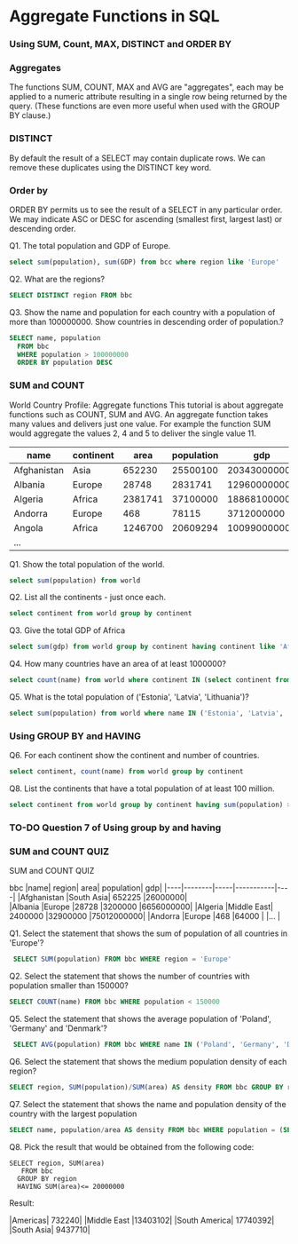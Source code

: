 # Aggregate Functions in SQL

### Using SUM, Count, MAX, DISTINCT and ORDER BY

### Aggregates
The functions SUM, COUNT, MAX and AVG are "aggregates", each may be applied to a numeric attribute resulting in a single row being returned by the query. (These functions are even more useful when used with the GROUP BY clause.)

### DISTINCT
By default the result of a SELECT may contain duplicate rows. We can remove these duplicates using the DISTINCT key word.

### Order by
ORDER BY permits us to see the result of a SELECT in any particular order. We may indicate ASC or DESC for ascending (smallest first, largest last) or descending order.

Q1. The total population and GDP of Europe.
```sql
select sum(population), sum(GDP) from bcc where region like 'Europe'
```

Q2. What are the regions?
```sql
SELECT DISTINCT region FROM bbc
```

Q3. Show the name and population for each country with a population of more than 100000000. Show countries in descending order of population.?
```sql
SELECT name, population
  FROM bbc
  WHERE population > 100000000
  ORDER BY population DESC
```

### SUM and COUNT

World Country Profile: Aggregate functions
This tutorial is about aggregate functions such as COUNT, SUM and AVG. An aggregate function takes many values and delivers just one value. For example the function SUM would aggregate the values 2, 4 and 5 to deliver the single value 11.

|name	|continent|	area|	population|	gdp|
|-------|---------|-----|-------------|----|
|Afghanistan|	Asia|	652230|	25500100|	20343000000|
|Albania	|Europe	|28748	|2831741	|12960000000|
|Algeria	|Africa	|2381741|	37100000|	188681000000|
|Andorra	|Europe	|468	|78115	|3712000000|
|Angola	|Africa	|1246700	|20609294	|100990000000|
|...                                                 | 

Q1. Show the total population of the world.
```sql
select sum(population) from world
```
Q2. List all the continents - just once each.
```sql
select continent from world group by continent
```
Q3. Give the total GDP of Africa
```sql
select sum(gdp) from world group by continent having continent like 'Africa';
```
Q4. How many countries have an area of at least 1000000?
```sql
select count(name) from world where continent IN (select continent from world group by continent) and area > 1000000
```

Q5. What is the total population of ('Estonia', 'Latvia', 'Lithuania')?
```sql
select sum(population) from world where name IN ('Estonia', 'Latvia', 'Lithuania')
```

### Using GROUP BY and HAVING

Q6. For each continent show the continent and number of countries.
```sql
select continent, count(name) from world group by continent
```

Q8. List the continents that have a total population of at least 100 million.
```sql
select continent from world group by continent having sum(population) > 100000000
```

### TO-DO Question 7 of Using group by and having

### SUM and COUNT QUIZ

SUM and COUNT QUIZ

bbc
|name|	region|	area|	population|	gdp|
|----|--------|-----|-----------|----|
|Afghanistan	|South Asia|	652225	|26000000|	
|Albania	|Europe	|28728	|3200000	|6656000000|
|Algeria	|Middle East|	2400000	|32900000	|75012000000|
|Andorra	|Europe	|468	|64000	|
|...                            |

Q1. Select the statement that shows the sum of population of all countries in 'Europe'?
```sql
 SELECT SUM(population) FROM bbc WHERE region = 'Europe'
```

Q2. Select the statement that shows the number of countries with population smaller than 150000?
```sql
SELECT COUNT(name) FROM bbc WHERE population < 150000
```

Q5. Select the statement that shows the average population of 'Poland', 'Germany' and 'Denmark'?
```sql
 SELECT AVG(population) FROM bbc WHERE name IN ('Poland', 'Germany', 'Denmark')
```

Q6. Select the statement that shows the medium population density of each region?
```sql
SELECT region, SUM(population)/SUM(area) AS density FROM bbc GROUP BY region
```

Q7. Select the statement that shows the name and population density of the country with the largest population
```sql
SELECT name, population/area AS density FROM bbc WHERE population = (SELECT MAX(population) FROM bbc)
```

Q8. Pick the result that would be obtained from the following code:
```
SELECT region, SUM(area) 
   FROM bbc 
  GROUP BY region 
  HAVING SUM(area)<= 20000000
```

Result:

|Americas|	732240|
|Middle East	|13403102|
|South America|	17740392|
|South Asia|	9437710|

